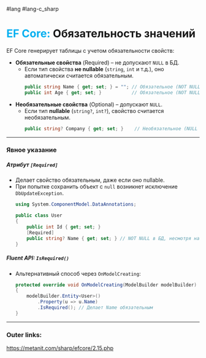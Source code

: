 #lang #lang-c_sharp 
# <font color="#00b0f0">EF Core:</font> Обязательность значений

EF Core генерирует таблицы с учетом обязательности свойств:  

- **Обязательные свойства** (Required) – не допускают `NULL` в БД.  
  - Если тип свойства **не nullable** (`string`, `int` и т.д.), оно автоматически считается обязательным.  
    ```csharp
    public string Name { get; set; } = ""; // Обязательное (NOT NULL в БД)
    public int Age { get; set; }           // Обязательное (NOT NULL в БД)
    ```  
- **Необязательные свойства** (Optional) – допускают `NULL`.  
  - Если тип **nullable** (`string?`, `int?`), свойство считается необязательным.  
    ```csharp
    public string? Company { get; set; }    // Необязательное (NULL разрешён)
    ```  
 ---
### **Явное указание**  
##### **Атрибут `[Required]`**  
- Делает свойство обязательным, даже если оно nullable.  
- При попытке сохранить объект с `null` возникнет исключение `DbUpdateException`.
  ```csharp
  using System.ComponentModel.DataAnnotations;

  public class User
  {
      public int Id { get; set; }
      [Required]
      public string? Name { get; set; } // NOT NULL в БД, несмотря на string?
  }
  ```  

##### **Fluent API: `IsRequired()`**  
- Альтернативный способ через `OnModelCreating`:  
  ```csharp
  protected override void OnModelCreating(ModelBuilder modelBuilder)
  {
      modelBuilder.Entity<User>()
          .Property(u => u.Name)
          .IsRequired(); // Делает Name обязательным
  }
  ```  
---
### Outer links:
https://metanit.com/sharp/efcore/2.15.php